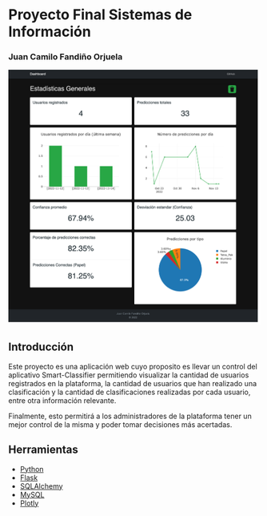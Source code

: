 # Proyecto Final Sistemas de Información
### Juan Camilo Fandiño Orjuela
![](app/static/images/FullView.png)

## Introducción
Este proyecto es una aplicación web cuyo proposito es llevar un control del aplicativo Smart-Classifier permitiendo visualizar la cantidad de usuarios registrados en la plataforma, la cantidad de usuarios que han realizado una clasificación y la cantidad de clasificaciones realizadas por cada usuario, entre otra información relevante.

Finalmente, esto permitirá a los administradores de la plataforma tener un mejor control de la misma y poder tomar decisiones más acertadas.

## Herramientas
* [Python](https://www.python.org/)
* [Flask](https://flask.palletsprojects.com/en/2.0.x/)
* [SQLAlchemy](https://www.sqlalchemy.org/)
* [MySQL](https://www.mysql.com/)
* [Plotly](https://plotly.com/)

